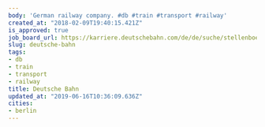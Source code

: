 ```yaml
---
body: 'German railway company. #db #train #transport #railway'
created_at: "2018-02-09T19:40:15.421Z"
is_approved: true
job_board_url: https://karriere.deutschebahn.com/de/de/suche/stellenboerse/?textquery=&cityquery=Berlin
slug: deutsche-bahn
tags:
- db
- train
- transport
- railway
title: Deutsche Bahn
updated_at: "2019-06-16T10:36:09.636Z"
cities:
- berlin
---
```

